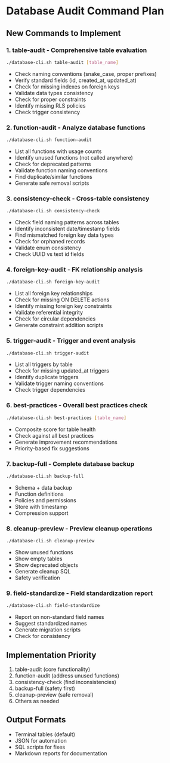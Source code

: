 # Database Audit Command Plan

## New Commands to Implement

### 1. **table-audit** - Comprehensive table evaluation
```bash
./database-cli.sh table-audit [table_name]
```
- Check naming conventions (snake_case, proper prefixes)
- Verify standard fields (id, created_at, updated_at)
- Check for missing indexes on foreign keys
- Validate data types consistency
- Check for proper constraints
- Identify missing RLS policies
- Check trigger consistency

### 2. **function-audit** - Analyze database functions
```bash
./database-cli.sh function-audit
```
- List all functions with usage counts
- Identify unused functions (not called anywhere)
- Check for deprecated patterns
- Validate function naming conventions
- Find duplicate/similar functions
- Generate safe removal scripts

### 3. **consistency-check** - Cross-table consistency
```bash
./database-cli.sh consistency-check
```
- Check field naming patterns across tables
- Identify inconsistent date/timestamp fields
- Find mismatched foreign key data types
- Check for orphaned records
- Validate enum consistency
- Check UUID vs text id fields

### 4. **foreign-key-audit** - FK relationship analysis
```bash
./database-cli.sh foreign-key-audit
```
- List all foreign key relationships
- Check for missing ON DELETE actions
- Identify missing foreign key constraints
- Validate referential integrity
- Check for circular dependencies
- Generate constraint addition scripts

### 5. **trigger-audit** - Trigger and event analysis
```bash
./database-cli.sh trigger-audit
```
- List all triggers by table
- Check for missing updated_at triggers
- Identify duplicate triggers
- Validate trigger naming conventions
- Check trigger dependencies

### 6. **best-practices** - Overall best practices check
```bash
./database-cli.sh best-practices [table_name]
```
- Composite score for table health
- Check against all best practices
- Generate improvement recommendations
- Priority-based fix suggestions

### 7. **backup-full** - Complete database backup
```bash
./database-cli.sh backup-full
```
- Schema + data backup
- Function definitions
- Policies and permissions
- Store with timestamp
- Compression support

### 8. **cleanup-preview** - Preview cleanup operations
```bash
./database-cli.sh cleanup-preview
```
- Show unused functions
- Show empty tables
- Show deprecated objects
- Generate cleanup SQL
- Safety verification

### 9. **field-standardize** - Field standardization report
```bash
./database-cli.sh field-standardize
```
- Report on non-standard field names
- Suggest standardized names
- Generate migration scripts
- Check for consistency

## Implementation Priority
1. table-audit (core functionality)
2. function-audit (address unused functions)
3. consistency-check (find inconsistencies)
4. backup-full (safety first)
5. cleanup-preview (safe removal)
6. Others as needed

## Output Formats
- Terminal tables (default)
- JSON for automation
- SQL scripts for fixes
- Markdown reports for documentation
